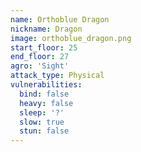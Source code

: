 ```yaml
---
name: Orthoblue Dragon
nickname: Dragon
image: orthoblue_dragon.png
start_floor: 25
end_floor: 27
agro: 'Sight'
attack_type: Physical
vulnerabilities:
  bind: false
  heavy: false
  sleep: '?'
  slow: true
  stun: false
---
```

